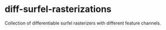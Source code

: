 # diff-surfel-rasterizations
Collection of differentiable surfel rasterizers with different feature channels.
